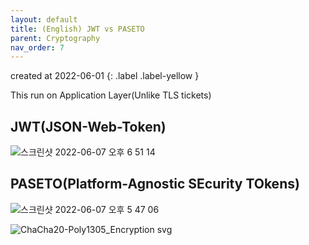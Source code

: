 ```yaml
---
layout: default
title: (English) JWT vs PASETO
parent: Cryptography
nav_order: 7
---
```


created at 2022-06-01
{: .label .label-yellow }

This run on Application Layer(Unlike TLS tickets)

## JWT(JSON-Web-Token)
![스크린샷 2022-06-07 오후 6 51 14](https://user-images.githubusercontent.com/29156882/172351396-794a1e46-276d-408b-8f5d-1cffdd9f271d.png)

## PASETO(Platform-Agnostic SEcurity TOkens)
![스크린샷 2022-06-07 오후 5 47 06](https://user-images.githubusercontent.com/29156882/172351153-45b66a93-0ab9-484d-83e7-28587e99b8b3.png)

![ChaCha20-Poly1305_Encryption svg](https://user-images.githubusercontent.com/29156882/172591797-08bce5fa-e1d6-404e-afae-b45b5b2ce988.png)
